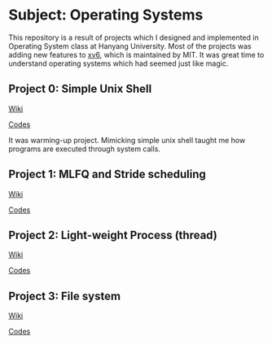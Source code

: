 # Subject: Operating Systems

This repository is a result of projects which I designed and implemented in Operating System class at Hanyang University. Most of the projects was adding new features to [xv6](https://github.com/mit-pdos/xv6-public), which is maintained by MIT. It was great time to understand operating systems which had seemed just like magic.

## Project 0: Simple Unix Shell

[Wiki](https://github.com/hrzon/Class_OperatingSystems_xv6/wiki/shell)

[Codes](https://github.com/hrzon/Class_OperatingSystems_xv6/blob/master/proj_shell/shell.c)

It was warming-up project. Mimicking simple unix shell taught me how programs are executed through system calls.

## Project 1: MLFQ and Stride scheduling

[Wiki](https://github.com/hrzon/Class_OperatingSystems_xv6/wiki/mlfqStride)

[Codes](https://github.com/hrzon/Class_OperatingSystems_xv6/tree/master/xv6-public)



## Project 2: Light-weight Process (thread)

[Wiki](https://github.com/hrzon/Class_OperatingSystems_xv6/wiki/thread)

[Codes](https://github.com/hrzon/Class_OperatingSystems_xv6/tree/master/xv6-public)



## Project 3: File system

[Wiki](https://github.com/hrzon/Class_OperatingSystems_xv6/wiki/filesystem)

[Codes](https://github.com/hrzon/Class_OperatingSystems_xv6/tree/master/xv6-public)

